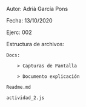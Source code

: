 Autor: Adrià García Pons

Fecha: 13/10/2020

Ejerc: 002

Estructura de archivos:

    Docs:
    
        > Capturas de Pantalla
        
        > Documento explicación
        
    Readme.md
    
    actividad_2.js
